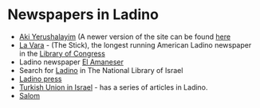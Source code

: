 # Newspapers in Ladino

* [Aki Yerushalayim](https://akiyerushalayim.com/) (A newer version of the site can be found [here](https://yerushalayimaki.wixsite.com/ladino/)
* [La Vara](https://en.wikipedia.org/wiki/La_Vara) - (The Stick), the longest running American Ladino newspaper in the [Library of Congress](https://www.loc.gov/item/sn91066432/)
* Ladino newspaper [El Amaneser](https://istanbulsephardiccenter.com/el-amaneser/)
* Search for [Ladino](https://www.nli.org.il/en/newspapers/titles?lang=Ladinostartyear=1783endyear=2020) in The National Library of Israel
* [Ladino press](https://www.nli.org.il/en/discover/newspapers/jpress/all-sections/ladino-press)
* [Turkish Union in Israel](https://www.turkisrael.org.il/blog/categories/ladino-1) - has a series of articles in Ladino.
* [Salom](https://www.salom.com.tr/haberler-17-judeoespanyol)


